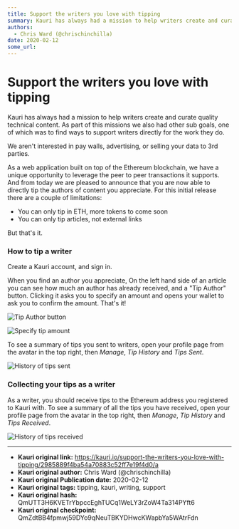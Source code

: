 ```yaml
---
title: Support the writers you love with tipping
summary: Kauri has always had a mission to help writers create and curate quality technical content. As part of this missions we also had other sub goals, one of which w
authors:
  - Chris Ward (@chrischinchilla)
date: 2020-02-12
some_url: 
---
```


# Support the writers you love with tipping


Kauri has always had a mission to help writers create and curate quality technical content. As part of this missions we also had other sub goals, one of which was to find ways to support writers directly for the work they do.

We aren't interested in pay walls, advertising, or selling your data to 3rd parties.

As a web application built on top of the Ethereum blockchain, we have a unique opportunity to leverage the peer to peer transactions it supports. And from today we are pleased to announce that you are now able to directly tip the authors of content you appreciate. For this initial release there are a couple of limitations:

- You can only tip in ETH, more tokens to come soon
- You can only tip articles, not external links

But that's it.

### How to tip a writer

Create a Kauri account, and sign in.

When you find an author you appreciate, On the left hand side of an article you can see how much an author has already received, and a "Tip Author" button. Clicking it asks you to specify an amount and opens your wallet to ask you to confirm the amount. That's it!

![Tip Author button](https://ipfs.infura.io/ipfs/Qmdyu5RBYW9kxzqUfJ5WfJcnbybFUCD71QiPkjoGHozQAq)

![Specify tip amount](https://ipfs.infura.io/ipfs/QmQXMt952rogTUPtF5fJNcm5t6ngB733smtoDvBX7pNngW)

To see a summary of tips you sent to writers, open your profile page from the avatar in the top right, then _Manage_, _Tip History_ and _Tips Sent_.

![History of tips sent](https://ipfs.infura.io/ipfs/QmcTEeGhxNWvzRXyRZJzV2r4wq2EBnPzhy4iD86zugjVuK)

### Collecting your tips as a writer

As a writer, you should receive tips to the Ethereum address you registered to Kauri with. To see a summary of all the tips you have received, open your profile page from the avatar in the top right, then _Manage_, _Tip History_ and _Tips Received_.

![History of tips received](https://ipfs.infura.io/ipfs/QmP9BvJEjik6miKFdsZEEuKqvdisGeiKccVY6UdLKeBTG5)




---

- **Kauri original link:** https://kauri.io/support-the-writers-you-love-with-tipping/2985889f4ba54a70883c52ff7e19f4d0/a
- **Kauri original author:** Chris Ward (@chrischinchilla)
- **Kauri original Publication date:** 2020-02-12
- **Kauri original tags:** tipping, kauri, writing, support
- **Kauri original hash:** QmUTT3H6KVETrYbpccEghTUCq1WeLY3rZoW4Ta314PYft6
- **Kauri original checkpoint:** QmZdtBB4fpmwj59DYo9qNeuTBKYDHwcKWapbYa5WAtrFdn



